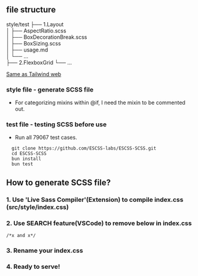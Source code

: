 ## file structure

style/test
├── 1.Layout  
│ ├── AspectRatio.scss  
│ ├── BoxDecorationBreak.scss  
│ ├── BoxSizing.scss  
│ ├── usage.md  
│ └── ...  
├── 2.FlexboxGrid
└── ...

[Same as Tailwind web](https://tailwindcss.com/docs/aspect-ratio)

### style file - generate SCSS file

- For categorizing mixins within @if, I need the mixin to be commented out.

### test file - testing SCSS before use

- Run all 79067 test cases.

```shell
  git clone https://github.com/ESCSS-labs/ESCSS-SCSS.git
  cd ESCSS-SCSS
  bun install
  bun test
```

## How to generate SCSS file?

### 1. Use 'Live Sass Compiler'(Extension) to compile index.css (src/style/index.css)

### 2. Use SEARCH feature(VSCode) to remove below in index.css

```
/*x and x*/
```

### 3. Rename your index.css

### 4. Ready to serve!
